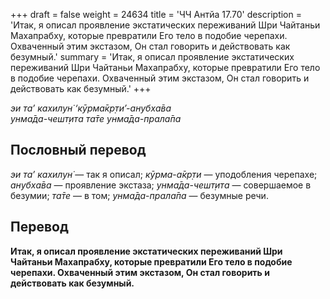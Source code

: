 +++
draft = false
weight = 24634
title = 'ЧЧ Антйа 17.70'
description = 'Итак, я описал проявление экстатических переживаний Шри Чайтаньи Махапрабху, которые превратили Его тело в подобие черепахи. Охваченный этим экстазом, Он стал говорить и действовать как безумный.'
summary = 'Итак, я описал проявление экстатических переживаний Шри Чайтаньи Махапрабху, которые превратили Его тело в подобие черепахи. Охваченный этим экстазом, Он стал говорить и действовать как безумный.'
+++

_эи та’ кахилун̇ ‘кӯрма̄кр̣ти’-анубха̄ва  
унма̄да-чешт̣ита та̄те унма̄да-прала̄па_

## Пословный перевод

_эи_ _та’_ _кахилун̇_ — так я описал; _кӯрма_\-_а̄кр̣ти_ — уподобления черепахе; _анубха̄ва_ — проявление экстаза; _унма̄да_\-_чешт̣ита_ — совершаемое в безумии; _та̄те_ — в том; _унма̄да_\-_прала̄па_ — безумные речи.

## Перевод

**Итак, я описал проявление экстатических переживаний Шри Чайтаньи Махапрабху, которые превратили Его тело в подобие черепахи. Охваченный этим экстазом, Он стал говорить и действовать как безумный.**
